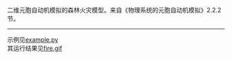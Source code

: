 二维元胞自动机模拟的森林火灾模型。来自《物理系统的元胞自动机模拟》2.2.2节。

---

示例见[example.py](https://github.com/Li-mz/forest_fire/blob/master/example.py)  
其运行结果见[fire.gif](https://github.com/Li-mz/forest_fire/blob/master/fire.gif)